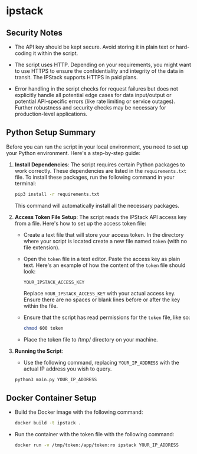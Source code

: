 # ipstack

## Security Notes

- The API key should be kept secure. Avoid storing it in plain text or hard-coding it within the script.

- The script uses HTTP. Depending on your requirements, you might want to use HTTPS to ensure the confidentiality and integrity of the data in transit. The IPStack supports HTTPS in paid plans.

- Error handling in the script checks for request failures but does not explicitly handle all potential edge cases for data input/output or potential API-specific errors (like rate limiting or service outages). Further robustness and security checks may be necessary for production-level applications.

## Python Setup Summary

Before you can run the script in your local environment, you need to set up your Python environment. Here's a step-by-step guide:

1. **Install Dependencies**: The script requires certain Python packages to work correctly. These dependencies are listed in the `requirements.txt` file. To install these packages, run the following command in your terminal:
    ```sh
    pip3 install -r requirements.txt
    ```
    This command will automatically install all the necessary packages.

2. **Access Token File Setup**: The script reads the IPStack API access key from a file. Here's how to set up the access token file:

    - Create a text file that will store your access token. In the directory where your script is located create a new file named `token` (with no file extension).

    - Open the `token` file in a text editor. Paste the access key as plain text. Here's an example of how the content of the `token` file should look:

      ```
      YOUR_IPSTACK_ACCESS_KEY
      ```

      Replace `YOUR_IPSTACK_ACCESS_KEY` with your actual access key. Ensure there are no spaces or blank lines before or after the key within the file.

    - Ensure that the script has read permissions for the `token` file, like so:

      ```sh
      chmod 600 token
      ```
      
    -   Place the token file to /tmp/ directory on your machine.
   
 
3. **Running the Script**: 
   - Use the following command, replacing `YOUR_IP_ADDRESS` with the actual IP address you wish to query.
    ```sh
    python3 main.py YOUR_IP_ADDRESS
    ```
   
## Docker Container Setup

- Build the Docker image with the following command:
    ```sh
    docker build -t ipstack .
    ```

- Run the container with the token file with the following command: 

    ```sh
    docker run -v /tmp/token:/app/token:ro ipstack YOUR_IP_ADDRESS
    ```
 
